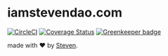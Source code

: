 # iamstevendao.com

[![CircleCI](https://circleci.com/gh/iamstevendao/iamstevendao.com/tree/master.svg?style=svg&circle-token=d186866ca6bc0f1620e5f2fc5d78e88281fa9e69)](https://circleci.com/gh/iamstevendao/iamstevendao.com/tree/master) 
[![Coverage Status](https://coveralls.io/repos/github/iamstevendao/iamstevendao.com/badge.svg?branch=master)](https://coveralls.io/github/iamstevendao/iamstevendao.com?branch=master) [![Greenkeeper badge](https://badges.greenkeeper.io/iamstevendao/iamstevendao.com.svg)](https://greenkeeper.io/)

made with &#x2764; by [Steven](https://github.com/iamstevendao).
